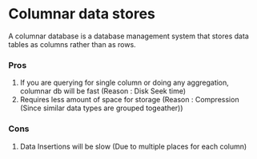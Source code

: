 # Columnar data stores

A columnar database is a database management system that stores data tables as columns rather than as rows.

### Pros
1. If you are querying for single column or doing any aggregation, columnar db will be fast (Reason : Disk Seek time)
2. Requires less amount of space for storage (Reason : Compression (Since similar data types are grouped togeather))

### Cons
1. Data Insertions will be slow (Due to multiple places for each column)
